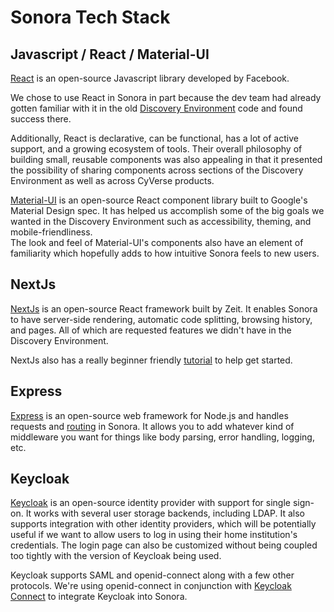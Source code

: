 Sonora Tech Stack
=================

## Javascript / React / Material-UI
[React](https://reactjs.org/) is an open-source Javascript library developed by Facebook. 

We chose to use React in Sonora in part because the dev team had already gotten familiar with it in the 
old [Discovery Environment](https://github.com/cyverse-de/ui/) code and found success there.

Additionally, React is declarative, can be functional, has a lot of active support, and a growing 
ecosystem of tools. Their overall philosophy of building small, reusable components was also appealing 
in that it presented the possibility of sharing components across sections of the Discovery Environment
 as well as across CyVerse products.

[Material-UI](https://material-ui.com/) is an open-source React component library built to Google's 
Material Design spec. 
It has helped us accomplish some of the big goals we wanted in the Discovery Environment such as 
accessibility, theming, and mobile-friendliness.  
The look and feel of Material-UI's components also have an element of familiarity which hopefully adds 
to how intuitive Sonora feels to new users.

## NextJs
[NextJs](https://nextjs.org/) is an open-source React framework built by Zeit.  It enables Sonora to have 
server-side rendering, automatic code splitting, browsing history, and pages.  All of which are requested 
features we didn't have in the Discovery Environment.

NextJs also has a really beginner friendly [tutorial](https://nextjs.org/learn/basics/getting-started) 
to help get started.

## Express
[Express](https://expressjs.com/) is an open-source web framework for Node.js and handles requests and 
[routing](https://expressjs.com/en/guide/routing.html) in Sonora.  It allows you to add whatever kind 
of middleware you want for things like body parsing, error handling, logging, etc.

## Keycloak
[Keycloak](https://www.keycloak.org/) is an open-source identity provider with support for single
sign-on. It works with several user storage backends, including LDAP. It also supports integration with
other identity providers, which will be potentially useful if we want to allow users to log in using
their home institution's credentials. The login page can also be customized without being coupled too
tightly with the version of Keycloak being used.

Keycloak supports SAML and openid-connect along with a few other protocols. We're using openid-connect in
conjunction with [Keycloak Connect](https://github.com/keycloak/keycloak-nodejs-connect) to integrate Keycloak
into Sonora.
